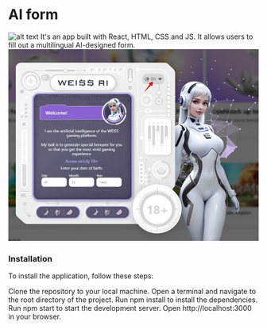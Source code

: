 # AI form

![alt text](src/images/readmeEn.gif "gif")
It's an app built with React, HTML, CSS and JS. It allows users to fill out a multilingual AI-designed form.
![alt text](src/images/readme.jpg "description")

### Installation

To install the application, follow these steps:

Clone the repository to your local machine.
Open a terminal and navigate to the root directory of the project.
Run npm install to install the dependencies.
Run npm start to start the development server.
Open http://localhost:3000 in your browser.
